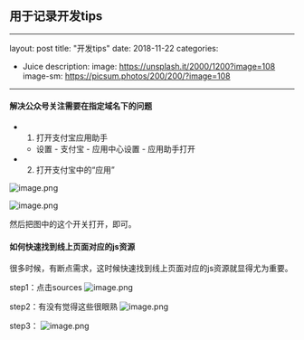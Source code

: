 

## 用于记录开发tips
---
layout: post
title: "开发tips"
date: 2018-11-22
categories:
  - Juice
description: 
image: https://unsplash.it/2000/1200?image=108
image-sm: https://picsum.photos/200/200/?image=108
---

#### 解决公众号关注需要在指定域名下的问题

- 1. 打开支付宝应用助手
  - 设置 - 支付宝 - 应用中心设置 - 应用助手打开 
- 2. 打开支付宝中的“应用”

![image.png](https://upload-images.jianshu.io/upload_images/3378252-5483ea9b16f784d2.png?imageMogr2/auto-orient/strip%7CimageView2/2/w/1240)

![image.png](https://upload-images.jianshu.io/upload_images/3378252-fd275bca8e00eb56.png?imageMogr2/auto-orient/strip%7CimageView2/2/w/1240)

然后把图中的这个开关打开，即可。

#### 如何快速找到线上页面对应的js资源

很多时候，有断点需求，这时候快速找到线上页面对应的js资源就显得尤为重要。

step1：点击sources
![image.png](https://upload-images.jianshu.io/upload_images/3378252-f98eebfbdd07e016.png?imageMogr2/auto-orient/strip%7CimageView2/2/w/1240)

step2：有没有觉得这些很眼熟
![image.png](https://upload-images.jianshu.io/upload_images/3378252-a98f97927407fe5d.png?imageMogr2/auto-orient/strip%7CimageView2/2/w/1240)

step3：
![image.png](https://upload-images.jianshu.io/upload_images/3378252-a2fb941d57fca3ff.png?imageMogr2/auto-orient/strip%7CimageView2/2/w/1240)

